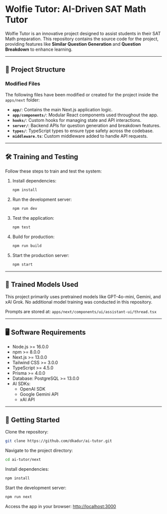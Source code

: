 # Wolfie Tutor: AI-Driven SAT Math Tutor

Wolfie Tutor is an innovative project designed to assist students in their SAT Math preparation. This repository contains the source code for the project, providing features like **Similar Question Generation** and **Question Breakdown** to enhance learning.

---

## 📂 Project Structure

### **Modified Files**
The following files have been modified or created for the project inside the `apps/next` folder:

- **`app/`**: Contains the main Next.js application logic.
- **`app/components/`**: Modular React components used throughout the app.
- **`hooks/`**: Custom hooks for managing state and API interactions.
- **`server/`**: Backend APIs for question generation and breakdown features.
- **`types/`**: TypeScript types to ensure type safety across the codebase.
- **`middleware.ts`**: Custom middleware added to handle API requests.

---

## 🛠️ Training and Testing

Follow these steps to train and test the system:

1. Install dependencies:
   ```bash
   npm install
   ```
2. Run the development server:
   ```bash
   npm run dev
   ```
3. Test the application:
   ```bash
   npm test
   ```
4. Build for production:
   ```bash
   npm run build
   ```
5. Start the production server:
   ```bash
   npm start
   ```

---

## 🤖 Trained Models Used

This project primarily uses pretrained models like GPT-4o-mini, Gemini, and xAI Grok. No additional model training was conducted in this repository.

Prompts are stored at: `apps/next/components/ui/assistant-ui/thread.tsx`

---

## 🖥️ Software Requirements

- Node.js >= 16.0.0
- npm >= 8.0.0
- Next.js >= 13.0.0
- Tailwind CSS >= 3.0.0
- TypeScript >= 4.5.0
- Prisma >= 4.0.0
- Database: PostgreSQL >= 13.0.0
- AI SDKs:
  - OpenAI SDK
  - Google Gemini API
  - xAI API

---

## 🚀 Getting Started

Clone the repository:
```bash
git clone https://github.com/dkadur/ai-tutor.git
```

Navigate to the project directory:
```bash
cd ai-tutor/next
```

Install dependencies:
```bash
npm install
```

Start the development server:
```bash
npm run next
```

Access the app in your browser:
[http://localhost:3000](http://localhost:3000)
